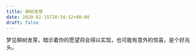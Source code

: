 ```yaml
---
title: 柳树发芽
date: 2020-02-15T20:54:12+08:00
draft: false
---
```


梦见柳树发芽，暗示着你的愿望将会得以实现，也可能有意外的惊喜，是个好兆头。

